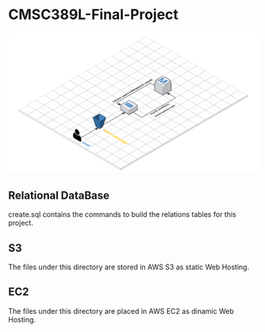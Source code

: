 # CMSC389L-Final-Project

![AWS Diagram](finalDiagram.png)

## Relational DataBase

create.sql contains the commands to build the relations tables for this project.

## S3

The files under this directory are stored in AWS S3 as static Web Hosting.

## EC2

The files under this directory are placed in AWS EC2 as dinamic Web Hosting.
